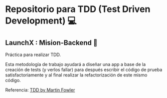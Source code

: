 # Repositorio para TDD (Test Driven Development) 💻
## LaunchX : Mision-Backend 🚀

Práctica para realizar TDD.

Esta metodología de trabajo ayudará a diseñar una app a base de la creación de tests (y verlos fallar) para después escribir el código de prueba satisfactoriamente y al final realizar la refactorización de este mismo código.

Referencia: [TDD by Martin Fowler](https://martinfowler.com/bliki/TestDrivenDevelopment.html)